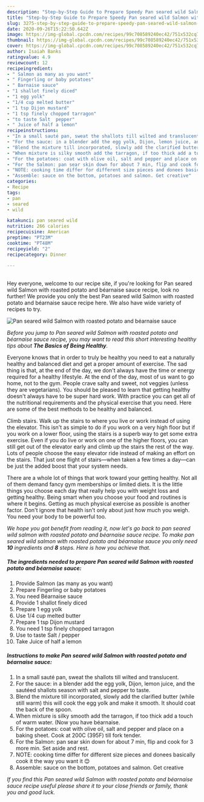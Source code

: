 ```yaml
---
description: "Step-by-Step Guide to Prepare Speedy Pan seared wild Salmon with roasted potato and béarnaise sauce"
title: "Step-by-Step Guide to Prepare Speedy Pan seared wild Salmon with roasted potato and béarnaise sauce"
slug: 3275-step-by-step-guide-to-prepare-speedy-pan-seared-wild-salmon-with-roasted-potato-and-bearnaise-sauce
date: 2020-09-26T15:22:50.642Z
image: https://img-global.cpcdn.com/recipes/99c708589240ec42/751x532cq70/pan-seared-wild-salmon-with-roasted-potato-and-bearnaise-sauce-recipe-main-photo.jpg
thumbnail: https://img-global.cpcdn.com/recipes/99c708589240ec42/751x532cq70/pan-seared-wild-salmon-with-roasted-potato-and-bearnaise-sauce-recipe-main-photo.jpg
cover: https://img-global.cpcdn.com/recipes/99c708589240ec42/751x532cq70/pan-seared-wild-salmon-with-roasted-potato-and-bearnaise-sauce-recipe-main-photo.jpg
author: Isaiah Banks
ratingvalue: 4.9
reviewcount: 12
recipeingredient:
- " Salmon as many as you want"
- " Fingerling or baby potatoes"
- " Barnaise sauce"
- "1 shallot finely diced"
- "1 egg yolk"
- "1/4 cup melted butter"
- "1 tsp Dijon mustard"
- "1 tsp finely chopped tarragon"
- "to taste Salt  pepper"
- " Juice of half a lemon"
recipeinstructions:
- "In a small sauté pan, sweat the shallots till wilted and translucent."
- "For the sauce: in a blender add the egg yolk, Dijon, lemon juice, and the sautéed shallots season with salt and pepper to taste."
- "Blend the mixture till incorporated, slowly add the clarified butter (while still warm) this will cook the egg yolk and make it smooth. It should coat the back of the spoon."
- "When mixture is silky smooth add the tarragon, if too thick add a touch of warm water. (Now you have béarnaise."
- "For the potatoes: coat with olive oil, salt and pepper and place on a baking sheet. Cook at 200C (395F) till fork tender."
- "For the Salmon: pan sear skin down for about 7 min, flip and cook for 3 more min. Set aside and rest."
- "NOTE: cooking time differ for different size pieces and donees basically cook it the way you want it 😊"
- "Assemble: sauce on the bottom, potatoes and salmon. Get creative"
categories:
- Recipe
tags:
- pan
- seared
- wild

katakunci: pan seared wild 
nutrition: 266 calories
recipecuisine: American
preptime: "PT23M"
cooktime: "PT48M"
recipeyield: "2"
recipecategory: Dinner

---
```

<br>
Hey everyone, welcome to our recipe site, if you're looking for Pan seared wild Salmon with roasted potato and béarnaise sauce recipe, look no further! We provide you only the best Pan seared wild Salmon with roasted potato and béarnaise sauce recipe here. We also have wide variety of recipes to try.
<br>


![Pan seared wild Salmon with roasted potato and béarnaise sauce](https://img-global.cpcdn.com/recipes/99c708589240ec42/751x532cq70/pan-seared-wild-salmon-with-roasted-potato-and-bearnaise-sauce-recipe-main-photo.jpg)

<i>Before you jump to Pan seared wild Salmon with roasted potato and béarnaise sauce recipe, you may want to read this short interesting healthy tips about <strong>The Basics of Being Healthy</strong>.</i>

Everyone knows that in order to truly be healthy you need to eat a naturally healthy and balanced diet and get a proper amount of exercise. The sad thing is that, at the end of the day, we don't always have the time or energy required for a healthy lifestyle. At the end of the day, most of us want to go home, not to the gym. People crave salty and sweet, not veggies (unless they are vegetarians). You should be pleased to learn that getting healthy doesn't always have to be super hard work. With practice you can get all of the nutritional requirements and the physical exercise that you need. Here are some of the best methods to be healthy and balanced.

Climb stairs. Walk up the stairs to where you live or work instead of using the elevator. This isn't as simple to do if you work on a very high floor but if you work on a lower floor, using the stairs is a superb way to get some extra exercise. Even if you do live or work on one of the higher floors, you can still get out of the elevator early and climb up the stairs the rest of the way. Lots of people choose the easy elevator ride instead of making an effort on the stairs. That just one flight of stairs—when taken a few times a day—can be just the added boost that your system needs. 

There are a whole lot of things that work toward your getting healthy. Not all of them demand fancy gym memberships or limited diets. It is the little things you choose each day that really help you with weight loss and getting healthy. Being smart when you choose your food and routines is where it begins. Getting as much physical exercise as possible is another factor. Don't ignore that health isn't only about just how much you weigh. You need your body to be powerful too. 


<i>We hope you got benefit from reading it, now let's go back to pan seared wild salmon with roasted potato and béarnaise sauce recipe. To make pan seared wild salmon with roasted potato and béarnaise sauce you only need <strong>10</strong> ingredients and <strong>8</strong> steps. Here is how you achieve that.
</i>

##### The ingredients needed to prepare Pan seared wild Salmon with roasted potato and béarnaise sauce:

1. Provide  Salmon (as many as you want)
1. Prepare  Fingerling or baby potatoes
1. You need  Béarnaise sauce
1. Provide 1 shallot finely diced
1. Prepare 1 egg yolk
1. Use 1/4 cup melted butter
1. Prepare 1 tsp Dijon mustard
1. You need 1 tsp finely chopped tarragon
1. Use to taste Salt / pepper
1. Take  Juice of half a lemon


##### Instructions to make Pan seared wild Salmon with roasted potato and béarnaise sauce:

1. In a small sauté pan, sweat the shallots till wilted and translucent.
1. For the sauce: in a blender add the egg yolk, Dijon, lemon juice, and the sautéed shallots season with salt and pepper to taste.
1. Blend the mixture till incorporated, slowly add the clarified butter (while still warm) this will cook the egg yolk and make it smooth. It should coat the back of the spoon.
1. When mixture is silky smooth add the tarragon, if too thick add a touch of warm water. (Now you have béarnaise.
1. For the potatoes: coat with olive oil, salt and pepper and place on a baking sheet. Cook at 200C (395F) till fork tender.
1. For the Salmon: pan sear skin down for about 7 min, flip and cook for 3 more min. Set aside and rest.
1. NOTE: cooking time differ for different size pieces and donees basically cook it the way you want it 😊
1. Assemble: sauce on the bottom, potatoes and salmon. Get creative


<i>If you find this Pan seared wild Salmon with roasted potato and béarnaise sauce recipe useful please share it to your close friends or family, thank you and good luck.</i>
